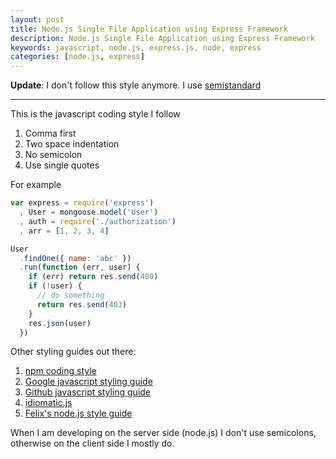 ```yaml
---
layout: post
title: Node.js Single File Application using Express Framework
description: Node.js Single File Application using Express Framework
keywords: javascript, node.js, express.js, node, express
categories: [node.js, express]
---
```



**Update**: I don't follow this style anymore. I use [semistandard](https://github.com/Flet/semistandard)

---

This is the javascript coding style I follow

1. Comma first
2. Two space indentation
3. No semicolon
4. Use single quotes

For example

```js
var express = require('express')
  , User = mongoose.model('User')
  , auth = require('./authorization')
  , arr = [1, 2, 3, 4]

User
  .findOne({ name: 'abc' })
  .run(function (err, user) {
    if (err) return res.send(400)
    if (!user) {
      // do something
      return res.send(403)
    }
    res.json(user)
  })
```

Other styling guides out there:

1. [npm coding style](http://npmjs.org/doc/coding-style.html)
2. [Google javascript styling guide](http://google-styleguide.googlecode.com/svn/trunk/javascriptguide.xml)
3. [Github javascript styling guide](https://github.com/styleguide/javascript)
4. [idiomatic.js](https://github.com/rwldrn/idiomatic.js#readme)
5. [Felix's node.js style guide](http://nodeguide.com/style.html)

When I am developing on the server side (node.js) I don't use semicolons, otherwise on the client side I mostly do.
